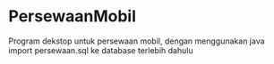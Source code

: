 # PersewaanMobil
Program dekstop untuk persewaan mobil, dengan menggunakan java
import persewaan.sql ke database terlebih dahulu
